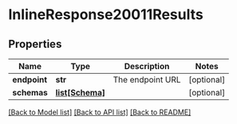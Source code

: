# InlineResponse20011Results

## Properties
Name | Type | Description | Notes
------------ | ------------- | ------------- | -------------
**endpoint** | **str** | The endpoint URL | [optional] 
**schemas** | [**list[Schema]**](Schema.md) |  | [optional] 

[[Back to Model list]](../README.md#documentation-for-models) [[Back to API list]](../README.md#documentation-for-api-endpoints) [[Back to README]](../README.md)

